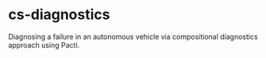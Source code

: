 # cs-diagnostics
Diagnosing a failure in an autonomous vehicle via compositional diagnostics approach using Pacti.
